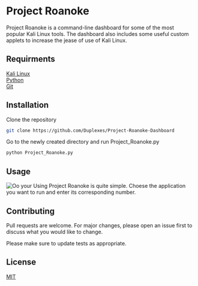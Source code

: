 # Project Roanoke

Project Roanoke is a command-line dashboard for some of the most popular Kali Linux tools. The dashboard also includes some useful custom applets to increase the jease of use of Kali Linux. 

## Requirments
[Kali Linux](https://www.kali.org/)  
[Python](https://www.python.org/)  
[Git](https://github.com/)

## Installation

Clone the repository
```bash
git clone https://github.com/Duplexes/Project-Roanoke-Dashboard
```
Go to the newly created directory and run Project_Roanoke.py
```bash
python Project_Roanoke.py
```
## Usage
![Oo your](https://i.imgur.com/rOncynF.png)
Using Project Roanoke is quite simple. Choese the application you want to run and enter its corresponding number. 



## Contributing
Pull requests are welcome. For major changes, please open an issue first to discuss what you would like to change.

Please make sure to update tests as appropriate.

## License
[MIT](https://choosealicense.com/licenses/mit/)
